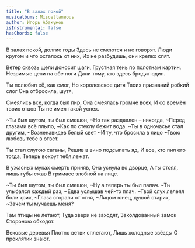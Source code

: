 ```yaml
---
title: "В залах покой"
musicalbums: Miscellaneous
author: Игорь Абакумов
isInstrumental: false
hasChords: false
---
```


В залах покой, долгие годы
Здесь не смеются и не говорят.
Люди кругом и что осталось от них,
Их не разбудишь, они крепко спят.

Ветер сквозь щели доносит шаги,
Грустная тень по полотнам картин.
Незримые цепи на обе ноги
Дали тому, кто здесь бродит один.

Ты полюбил её, как смог,
Но королевское дитя
Твоих признаний робкий слог
Она отбросила, шутя,

Смеялись все, когда был пир,
Она смеялась громче всех,
И со времён твоих отцов
Ты не имел такой успех.

~Ты был шутом, ты был смешон,
~Но так раздавлен – никогда,
~Перед глазами всё плыло,
~Как по стеклу бежит вода.
~Ты в одночасье стал другим,
~Возненавидев белый свет
~И ту, что бросила в лицо
~Твою любовь тебе в ответ.

Ты стал слугою сатаны,
Решив в вино подсыпать яд,
И все, кто пил его тогда,
Теперь вокруг тебя лежат.

В ужасных муках смерть приняв,
Она уснула во дворце,
А ты стоял, лишь губы сжав
В гримасе злобной на лице.

~Ты был шутом, ты был смешон,
~Ну а теперь ты был палач.
~Ты улыбался каждый раз,
~Едва услышав чей-то плач.
~Твой слух лелеял боли крик,
~Глаза сгорали от огня,
~Лицом юнец, душой старик,
~Зачем ты мучаешь меня?

Там птицы не летают,
Туда звери не заходят,
Заколдованный замок
Стороною обходят.

Вековые деревья
Плотно ветви сплетают,
Лишь холодные звёзды
О проклятии знают.

